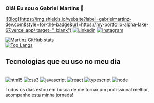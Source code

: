 
### Olá! Eu sou o Gabriel Martins 👋

[![Blog](https://img.shields.io/website?label=gabrielmartinz-dev.com&style=for-the-badge&url=https://my-portfolio-alpha-lake-67.vercel.app/ target="_blank")](https://my-portfolio-alpha-lake-67.vercel.app/) [![Linkedin](https://img.shields.io/badge/LinkedIn-0077B5?style=for-the-badge&logo=linkedin&logoColor=white])](https://www.linkedin.com/in/gabriel-martins-a72506186/) [![Instagram](https://img.shields.io/badge/Instagram-E4405F?style=for-the-badge&logo=instagram&logoColor=white)](https://www.instagram.com/gabriel.martins043/)

![Martinz GitHub stats](https://github-readme-stats.vercel.app/api?username=gbmartinz-dev&show_icons=true&theme=dark)<br/>
[![Top Langs](https://github-readme-stats.vercel.app/api/top-langs/?username=gbmartinz-dev)](https://github.com/gbmartinz-dev/github-readme-stats)

## Tecnologias que eu uso no meu dia

<div style="display: inline-block"><br/>
<img align="center" alt="html5" src="https://img.shields.io/badge/HTML5-E34F26?style=for-the-badge&logo=html5&logoColor=white" />
<img align="center" alt="css3" src="https://img.shields.io/badge/CSS3-1572B6?style=for-the-badge&logo=css3&logoColor=white" />
<img align="center" alt="javascript" src="https://img.shields.io/badge/JavaScript-F7DF1E?style=for-the-badge&logo=javascript&logoColor=black" />
<img align="center" alt="react" src="https://img.shields.io/badge/React-20232A?style=for-the-badge&logo=react&logoColor=61DAFB" />
<img align="center" alt="typescript" src="https://img.shields.io/badge/TypeScript-007ACC?style=for-the-badge&logo=typescript&logoColor=white" />
<img align="center" alt="node" src="https://img.shields.io/badge/Node.js-43853D?style=for-the-badge&logo=node.js&logoColor=white" />
  
</div><br/>

Todos os dias estou em busca de me tornar um profissional melhor, acompanhe esta minha jornada!
